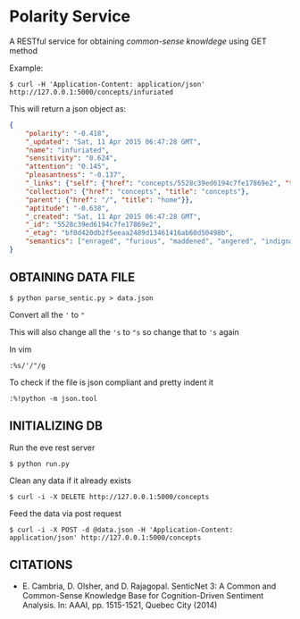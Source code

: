 Polarity Service
================

A RESTful service for obtaining _common-sense knowldege_ using GET method

Example:

`$ curl -H 'Application-Content: application/json' http://127.0.0.1:5000/concepts/infuriated`

This will return a json object as:

```json
{
    "polarity": "-0.418", 
    "_updated": "Sat, 11 Apr 2015 06:47:28 GMT", 
    "name": "infuriated", 
    "sensitivity": "0.624", 
    "attention": "0.145", 
    "pleasantness": "-0.137", 
    "_links": {"self": {"href": "concepts/5528c39ed6194c7fe17869e2", "title": "concept"}, 
    "collection": {"href": "concepts", "title": "concepts"}, 
    "parent": {"href": "/", "title": "home"}}, 
    "aptitude": "-0.638", 
    "_created": "Sat, 11 Apr 2015 06:47:28 GMT", 
    "_id": "5528c39ed6194c7fe17869e2", 
    "_etag": "bf0d420db2f5eeaa2489d13461416ab60d50498b", 
    "semantics": ["enraged", "furious", "maddened", "angered", "indignantly"]
}
```


## OBTAINING DATA FILE

`$ python parse_sentic.py > data.json`

Convert all the `'` to `"`

This will also change all the `'s` to `"s`
so change that to `'s` again 

In vim

`:%s/'/"/g`

To check if the file is json compliant
and pretty indent it

`:%!python -m json.tool`


## INITIALIZING DB

Run the eve rest server

`$ python run.py`

Clean any data if it already exists

`$ curl -i -X DELETE http://127.0.0.1:5000/concepts`

Feed the data via post request

`$ curl -i -X POST -d @data.json -H 'Application-Content: application/json' http://127.0.0.1:5000/concepts`



## CITATIONS

+ E. Cambria, D. Olsher, and D. Rajagopal. SenticNet 3: A Common and Common-Sense Knowledge Base for Cognition-Driven Sentiment Analysis. In: AAAI, pp. 1515-1521, Quebec City (2014)
